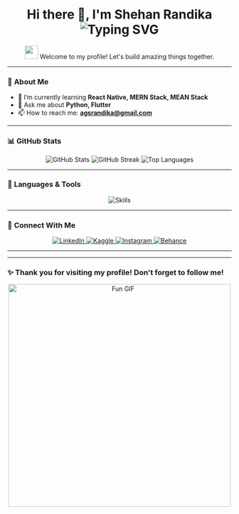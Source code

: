 <h1 align="center">
  Hi there 👋, I'm Shehan Randika
  <br>
  <img src="https://readme-typing-svg.herokuapp.com?font=Fira+Code&size=30&duration=4000&color=F75C7E&center=true&vCenter=true&width=500&lines=Undergraduate+from+University+of+Plymouth;Fullstack+Developer;AI+and+Machine+Learning+Engineer;Software+Engineer;Open+Source+Contributor" alt="Typing SVG">
</h1>

<p align="center">
  <img src="https://media.giphy.com/media/hvRJCLFzcasrR4ia7z/giphy.gif" width="30px"> Welcome to my profile! Let's build amazing things together.
</p>

---

### 🌟 **About Me**
- 🌱 I’m currently learning **React Native, MERN Stack, MEAN Stack**
- 💬 Ask me about **Python, Flutter**
- 📫 How to reach me: **agsrandika@gmail.com**

---

### 📊 **GitHub Stats**
<p align="center">
  <img src="https://github-readme-stats.vercel.app/api?username=shehanrandika99&show_icons=true&theme=radical&count_private=true" alt="GitHub Stats" />
  <img src="https://github-readme-streak-stats.herokuapp.com?user=shehanrandika99&theme=radical&hide_border=true" alt="GitHub Streak" />
  <img src="https://github-readme-stats.vercel.app/api/top-langs/?username=shehanrandika99&theme=radical&layout=compact" alt="Top Languages" />
</p>

---

### 🚀 **Languages & Tools**
<p align="center">
  <img src="https://skillicons.dev/icons?i=java,python,flutter,react,nodejs,angular,html,css,javascript,mongodb,git,figma&theme=light" alt="Skills" />
</p>


---

### 🤝 **Connect With Me**
<p align="center">
  <a href="https://linkedin.com/in/shehan-randika-693938255" target="_blank">
    <img src="https://img.shields.io/badge/-LinkedIn-0A66C2?style=for-the-badge&logo=linkedin&logoColor=white" alt="LinkedIn">
  </a>
  <a href="https://kaggle.com/shehanrandika" target="_blank">
    <img src="https://img.shields.io/badge/-Kaggle-20BEFF?style=for-the-badge&logo=kaggle&logoColor=white" alt="Kaggle">
  </a>
  <a href="https://instagram.com/shehan.randika_" target="_blank">
    <img src="https://img.shields.io/badge/-Instagram-E4405F?style=for-the-badge&logo=instagram&logoColor=white" alt="Instagram">
  </a>
  <a href="https://www.behance.net/shehanrandika2" target="_blank">
    <img src="https://img.shields.io/badge/-Behance-1769FF?style=for-the-badge&logo=behance&logoColor=white" alt="Behance">
  </a>
</p>

---



---

### ✨ **Thank you for visiting my profile! Don't forget to follow me!**
<p align="center">
  <img src="https://media.giphy.com/media/L1R1tvI9svkIWwpVYr/giphy.gif" width="500" alt="Fun GIF">
</p>
